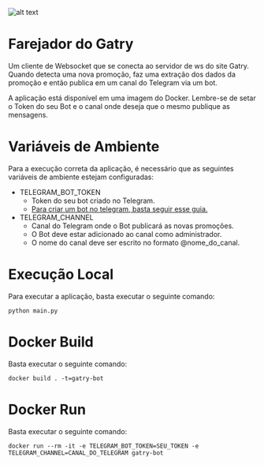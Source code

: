 ![alt text](https://i.imgur.com/jvJ44cn.png)
# Farejador do Gatry


Um cliente de Websocket que se conecta ao servidor de ws do site Gatry. Quando detecta uma nova promoção, faz uma extração dos dados da promoção e então publica em um canal do Telegram via um bot.

A aplicação está disponível em uma imagem do Docker. Lembre-se de setar o Token do seu Bot e o canal onde deseja que o mesmo publique as mensagens.

# Variáveis de Ambiente

Para a execução correta da aplicação, é necessário que as seguintes variáveis de ambiente estejam configuradas:

- TELEGRAM_BOT_TOKEN
    - Token do seu bot criado no Telegram.
    - [Para criar um bot no telegram, basta seguir esse guia.](https://core.telegram.org/bots)
- TELEGRAM_CHANNEL
    - Canal do Telegram onde o Bot publicará as novas promoções. 
    - O Bot deve estar adicionado ao canal como administrador. 
    - O nome do canal deve ser escrito no formato @nome_do_canal.

# Execução Local

Para executar a aplicação, basta executar o seguinte comando:

`python main.py`
# Docker Build

Basta executar o seguinte comando:

`docker build . -t=gatry-bot`

# Docker Run

Basta executar o seguinte comando:

`docker run --rm -it -e TELEGRAM_BOT_TOKEN=SEU_TOKEN -e TELEGRAM_CHANNEL=CANAL_DO_TELEGRAM gatry-bot`
